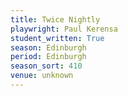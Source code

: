 ```yaml
---
title: Twice Nightly
playwright: Paul Kerensa
student_written: True
season: Edinburgh
period: Edinburgh
season_sort: 410
venue: unknown
---
```




